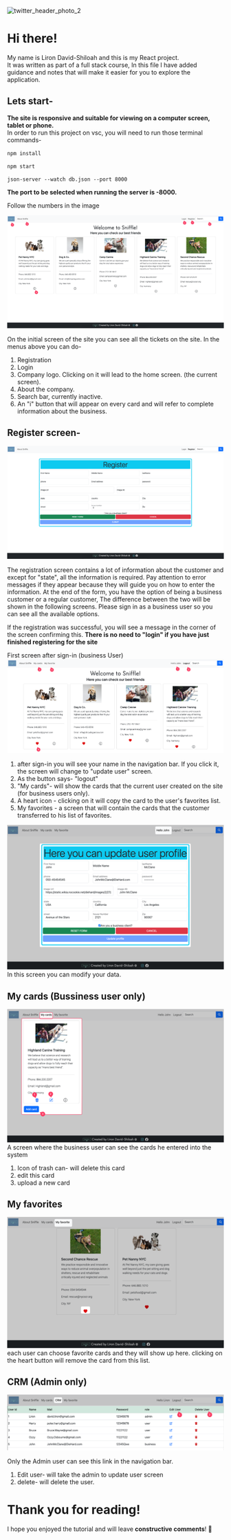 
![twitter_header_photo_2](https://github.com/LironDs/sniffle/assets/87420425/b228c122-5828-4d7a-b504-dc68f46af66b)

# Hi there!

My name is Liron David-Shiloah and this is my React project.<br>
It was written as part of a full stack course,
In this file I have added guidance and notes that will make it easier for you to explore the application.
## Lets start-

**The site is responsive and suitable for viewing on a computer screen, tablet or phone.**<br>
In order to run this project on vsc, you will need to run those terminal commands-

```
npm install
```
```
npm start
```
```
json-server --watch db.json --port 8000
```
**The port to be selected when running the server is -8000.**

Follow the numbers in the image 

![Initial screen-Before sign in](<sniffle-client/public/images/Home-not signInYet.png>)

On the initial screen of the site you can see all the tickets on the site.
In the menus above you can do-
1. Registration
2. Login
3. Company logo. Clicking on it will lead to the home screen. (the current screen).
4. About the company.
5. Search bar, currently inactive.
6. An "i" button that will appear on every card and will refer to complete information about the business.

## Register screen-
![Register screen](sniffle-client/public/images/register.png)


The registration screen contains a lot of information about the customer and except for "state", all the information is required.
Pay attention to error messages if they appear because they will guide you on how to enter the information.
At the end of the form, you have the option of being a business customer or a regular customer,
The difference between the two will be shown in the following screens.
Please sign in as a business user so you can see all the available options.

If the registration was successful, you will see a message in the corner of the screen confirming this. 
**There is no need to "login" if you have just finished registering for the site**


First screen after sign-in (business User)
![Business user first screen](sniffle-client/public/images/businessUser.png)

1. after sign-in you will see your name in the navigation bar. If you click it, the screen will change to "update user" screen.
2. As the button says- "logout"
3. "My cards"- will show the cards that the current user created on the site (for business users only).
4. A heart icon - clicking on it will copy the card to the user's favorites list.
5. My favorites - a screen that will contain the cards that the customer transferred to his list of favorites.

![User update](sniffle-client/public/images/updateUser.png)
 In this screen you can modify your data.

## My cards (Bussiness user only)
 ![user cards](sniffle-client/public/images/myCards.png)
 A screen where the business user can see the cards he entered into the system
 
1. Icon of trash can- will delete this card
2. edit this card
3. upload a new card



## My favorites

![My favorites](sniffle-client/public/images/myFav.png)
each user can choose favorite cards and they will show up here.
clicking on the heart button will remove the card from this list.



## CRM (Admin only)
![CRM](sniffle-client/public/images/crm.png)

Only the Admin user can see this link in the navigation bar.
1. Edit user- will take the admin to update user screen
2. delete- will delete the user.



# Thank you for reading! <br>
I hope you enjoyed the tutorial and will leave **constructive comments**! 🙂

